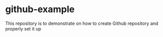 # github-example
This repository is to demonstrate on how to create Github repository and properly set it up
